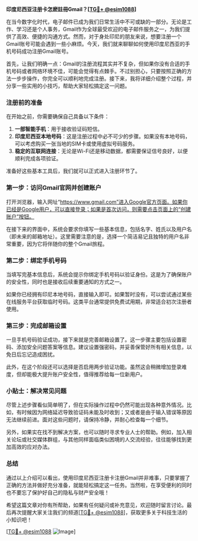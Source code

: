 **印度尼西亚注册卡怎麽註冊Gmail？[[TG💪+ @esim1088](https://t.me/s/esim1088)]**

在当今数字化时代，电子邮件已成为我们日常生活中不可或缺的一部分。无论是工作、学习还是个人事务，Gmail作为全球最受欢迎的电子邮件服务之一，为我们提供了高效、便捷的沟通方式。然而，对于身处印尼的朋友来说，想要注册一个Gmail账号可能会遇到一些小麻烦。今天，我们就来聊聊如何使用印度尼西亚的手机号码成功注册Gmail账号。

首先，让我们明确一点：Gmail的注册流程其实并不复杂，但如果你没有合适的手机号码或者网络环境不佳，可能会觉得有点棘手。不过别担心，只要按照正确的方法一步步操作，你完全可以顺利地完成注册。接下来，我将详细介绍整个过程，并分享一些实用的小技巧，帮助大家轻松搞定这一问题。

### 注册前的准备

在开始之前，你需要确保自己具备以下条件：
1. **一部智能手机**：用于接收验证码短信。
2. **印度尼西亚本地号码**：这是注册过程中必不可少的步骤。如果没有本地号码，可以考虑购买一张当地的SIM卡或使用虚拟号码服务。
3. **稳定的互联网连接**：无论是Wi-Fi还是移动数据，都需要保证信号良好，以便顺利完成各项验证。

准备好这些基本工具后，我们就可以正式进入注册环节了。

### 第一步：访问Gmail官网并创建账户

打开浏览器，输入网址“https://www.gmail.com”进入Google官方页面。如果你已经是Google用户，可以直接登录；如果是首次访问，则需要点击页面上的“创建账户”按钮。

在接下来的界面中，系统会要求你填写一些基本信息，包括名字、姓氏以及用户名（即未来的邮箱地址）。这里需要注意的是，选择一个简洁易记且独特的用户名非常重要，因为它将伴随你的整个Gmail旅程。

### 第二步：绑定手机号码

当填写完基本信息后，系统会提示你绑定手机号码以验证身份。这是为了确保账户的安全性，同时也是接收后续重要通知的方式之一。

如果你已经拥有印尼本地号码，直接输入即可。如果暂时没有，可以尝试通过某些在线服务平台获取临时号码。这类平台通常提供免费试用期，非常适合初次注册者使用。

### 第三步：完成邮箱设置

一旦手机号码验证成功，接下来就是完善邮箱设置了。这一步骤主要包括设置密码、添加安全问题答案等信息。建议设置强密码，并妥善保管好所有相关信息，以免日后忘记造成困扰。

此外，在这个阶段还可以选择是否启用两步验证功能。虽然这会稍微增加登录难度，但却能极大提升账户安全性，值得推荐给每一位新用户。

### 小贴士：解决常见问题

尽管上述步骤看似简单明了，但在实际操作过程中仍然可能出现各种意外情况。比如，有时候因为网络延迟导致验证码未能及时收到；又或者是由于输入错误等原因无法继续前进。面对这些问题时，请保持冷静，并耐心检查每一个细节。

另外，如果实在找不到解决方案，也可以随时寻求专业人士的帮助。例如，加入相关论坛或社交媒体群组，与其他同样面临类似困境的人交流经验，往往能够找到更加高效的应对办法。

### 总结

通过以上介绍可以看出，使用印度尼西亚注册卡注册Gmail并非难事，只要掌握了正确的方法并做好充分准备，就能轻松搞定这一任务。当然啦，在享受便利的同时也不要忘了保护好自己的隐私与财产安全哦！

希望这篇文章对你有所帮助，如果有任何疑问或补充意见，欢迎随时留言讨论。最后再次提醒大家关注我们的频道[[TG💪+ @esim1088](https://t.me/s/esim1088)]，获取更多关于科技生活的小知识吧！

[[TG💪+ @esim1088](https://t.me/s/esim1088) ![Image](https://i.postimg.cc/4NQfJmqS/Snipaste-2025-05-13-00-14-12.png)]